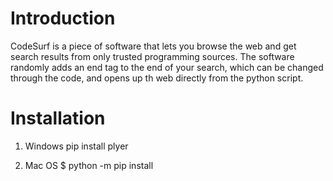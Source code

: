 # Introduction
CodeSurf is a piece of software that lets you browse the web and get search results from only trusted programming sources. The software randomly adds an end tag to the end of your search, which can be changed through the code, and opens up th web directly from the python script.

# Installation
1. Windows
   pip install plyer

2. Mac OS
   $ python -m pip install
